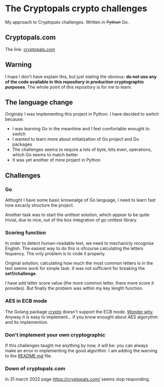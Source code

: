 # The Cryptopals crypto challenges

My approach to Cryptopals challenges. Written in ~~Python~~ Go.

## Cryptopals.com

The link: [cryptopals.com](https://cryptopals.com/)

## Warning

I hope I don't have explain this, but just stating the obvious: **do not use any of the code available in this repository in production cryptographic purposes**. The whole point of this repository is for me to learn.

## The language change

Originaly I was implementing this project in Python. I have decided to switch because:

* I was learning Go in the meantime and I feel comfortable enought to switch
* I wanted to learn more about initialization of Go project and Go packages
* The challenges seems to require a lots of byte, bits even, operations, which Go seems to match better
* It was yet another of mine project in Python

## Challenges

### Go

Althoght I have some basic knownalge of Go language, I need to learn fast how excacly structure the project.

Another task was to start the unittest solution, which appear to be quite trivial, due to nice, out of the box integration of go unittest library.

### Scoring function

In order to detect human-readable text, we need to mechanicly recognise English. The easiest way to do this is ofcourse calculating the letters fequency. The only problem is to code it properly.

Original solution, calculating how much the most common letters is in the text seems work for simple task. It was not sufficient for breaking the **set1/challenge**.

I have add letter score value (the more common letter, there more score it provides). But finally the problem was within my key length function.

### AES in ECB mode

The Golang package [crypto](https://pkg.go.dev/crypto) doesn't support the ECB mode. [Wonder why](https://github.com/golang/go/issues/5597). Anyway it is easy to implement... if you know enought about AES algorythm and its implemention.

### Don't implement your own cryptographic

If this challenges taught me anything by now, it will be: you can always make an error in implementing the good algorithm. I am adding the warning to the [README.md](./README.md) file.

### Down of cryptopals.com

In 31 march 2022 page https://cryptopals.com/ seems stop responding.
